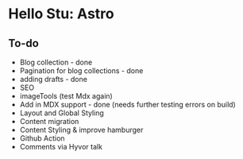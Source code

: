 # Hello Stu: Astro

## To-do

- Blog collection - done
- Pagination for blog collections - done
- adding drafts - done
- SEO
- imageTools (test Mdx again)
- Add in MDX support - done (needs further testing errors on build)
- Layout and Global Styling
- Content migration
- Content Styling & improve hamburger
- Github Action
- Comments via Hyvor talk
